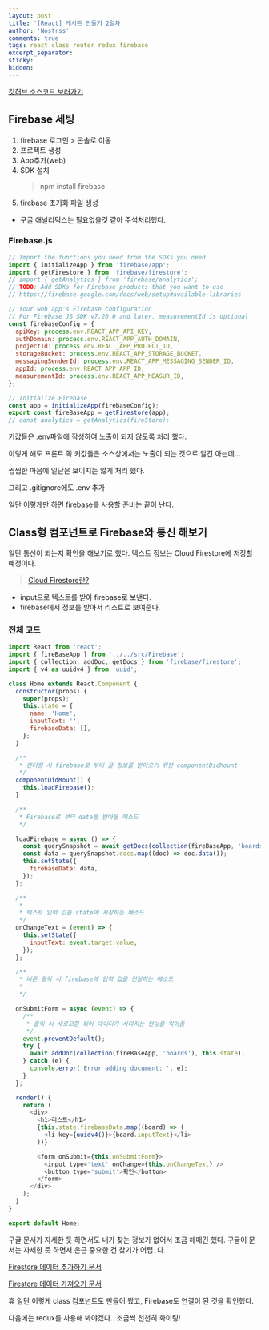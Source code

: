 ```yaml
---
layout: post
title: '[React] 게시판 만들기 2일차'
author: 'Nostrss'
comments: true
tags: react class router redux firebase
excerpt_separator:
sticky:
hidden:
---
```


[깃허브 소스코드 보러가기](https://github.com/nostrss/react-class-redux/tree/f974f60e10f15320c739c64bc65c9b47e90d5d5c)

## Firebase 세팅

1. firebase 로그인 > 콘솔로 이동
2. 프로젝트 생성
3. App추가(web)
4. SDK 설치
   > npm install firebase
5. firebase 초기화 파일 생성

- 구글 애널리틱스는 필요없을것 같아 주석처리했다.

### Firebase.js

```javascript
// Import the functions you need from the SDKs you need
import { initializeApp } from 'firebase/app';
import { getFirestore } from 'firebase/firestore';
// import { getAnalytics } from 'firebase/analytics';
// TODO: Add SDKs for Firebase products that you want to use
// https://firebase.google.com/docs/web/setup#available-libraries

// Your web app's Firebase configuration
// For Firebase JS SDK v7.20.0 and later, measurementId is optional
const firebaseConfig = {
  apiKey: process.env.REACT_APP_API_KEY,
  authDomain: process.env.REACT_APP_AUTH_DOMAIN,
  projectId: process.env.REACT_APP_PROJECT_ID,
  storageBucket: process.env.REACT_APP_STORAGE_BUCKET,
  messagingSenderId: process.env.REACT_APP_MESSAGING_SENDER_ID,
  appId: process.env.REACT_APP_APP_ID,
  measurementId: process.env.REACT_APP_MEASUR_ID,
};

// Initialize Firebase
const app = initializeApp(firebaseConfig);
export const fireBaseApp = getFirestore(app);
// const analytics = getAnalytics(fireStore);
```

키값들은 .env파일에 작성하여 노출이 되지 않도록 처리 했다.

이렇게 해도 프론트 쪽 키값들은 소스상에서는 노출이 되는 것으로 알긴 아는데...

찝찝한 마음에 일단은 보이지는 않게 처리 했다.

그리고 .gitignore에도 .env 추가

일단 이렇게만 하면 firebase를 사용할 준비는 끝이 난다.

## Class형 컴포넌트로 Firebase와 통신 해보기

일단 통신이 되는지 확인을 해보기로 했다.
텍스트 정보는 Cloud Firestore에 저장할 예정이다.

> [Cloud Firestore란?](!https://firebase.google.com/docs/firestore?hl=ko&authuser=0)

- input으로 텍스트를 받아 firebase로 보낸다.
- firebase에서 정보를 받아서 리스트로 보여준다.

### 전체 코드

```javascript
import React from 'react';
import { fireBaseApp } from '../../src/Firebase';
import { collection, addDoc, getDocs } from 'firebase/firestore';
import { v4 as uuidv4 } from 'uuid';

class Home extends React.Component {
  constructor(props) {
    super(props);
    this.state = {
      name: 'Home',
      inputText: '',
      firebaseData: [],
    };
  }

  /**
   * 렌더링 시 firebase로 부터 글 정보를 받아오기 위한 componentDidMount
   */
  componentDidMount() {
    this.loadFirebase();
  }

  /**
   * Firebase로 부터 data를 받아올 메소드
   */

  loadFirebase = async () => {
    const querySnapshot = await getDocs(collection(fireBaseApp, 'boards'));
    const data = querySnapshot.docs.map((doc) => doc.data());
    this.setState({
      firebaseData: data,
    });
  };

  /**
   *
   * 텍스트 입력 값을 state에 저장하는 메소드
   */
  onChangeText = (event) => {
    this.setState({
      inputText: event.target.value,
    });
  };

  /**
   * 버튼 클릭 시 firebase에 입력 값을 전달하는 메소드
   *
   */

  onSubmitForm = async (event) => {
    /**
     * 클릭 시 새로고침 되어 데이터가 사라지는 현상을 막아줌
     */
    event.preventDefault();
    try {
      await addDoc(collection(fireBaseApp, 'boards'), this.state);
    } catch (e) {
      console.error('Error adding document: ', e);
    }
  };

  render() {
    return (
      <div>
        <h1>리스트</h1>
        {this.state.firebaseData.map((board) => (
          <li key={uuidv4()}>{board.inputText}</li>
        ))}

        <form onSubmit={this.onSubmitForm}>
          <input type='text' onChange={this.onChangeText} />
          <button type='submit'>확인</button>
        </form>
      </div>
    );
  }
}

export default Home;
```

구글 문서가 자세한 듯 하면서도 내가 찾는 정보가 없어서 조금 헤매긴 했다. 구글이 문서는 자세한 듯 하면서 은근 중요한 건 찾기가 어렵..다..

[Firestore 데이터 추가하기 문서](https://firebase.google.com/docs/firestore/manage-data/add-data?hl=ko&authuser=0)

[Firestore 데이터 가져오기 문서](https://firebase.google.com/docs/firestore/query-data/get-data?hl=ko&authuser=0)

휴 일단 이렇게 class 컴포넌트도 만들어 봤고, Firebase도 연결이 된 것을 확인했다.

다음에는 redux를 사용해 봐야겠다.. 조금씩 천천히 화이팅!
